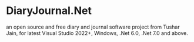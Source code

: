 # DiaryJournal.Net
 an open source and free diary and journal software project from Tushar Jain, for latest Visual Studio 2022+, Windows, .Net 6.0, .Net 7.0 and above.

